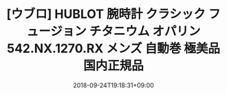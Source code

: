 ---
title: "[ウブロ] HUBLOT 腕時計 クラシック フュージョン チタニウム オパリン 542.NX.1270.RX メンズ 自動巻 極美品 国内正規品"
date: 2018-09-24T19:18:31+09:00
draft: false
images:
- "https://s3-ap-northeast-1.amazonaws.com/pawnshopiko-auction-images/12401-0418-001.jpg"
- "https://s3-ap-northeast-1.amazonaws.com/pawnshopiko-auction-images/12401-0418-001_1.jpg"
- "https://s3-ap-northeast-1.amazonaws.com/pawnshopiko-auction-images/12401-0418-001_2.jpg"
- "https://s3-ap-northeast-1.amazonaws.com/pawnshopiko-auction-images/12401-0418-001_3.jpg"
- "https://s3-ap-northeast-1.amazonaws.com/pawnshopiko-auction-images/12401-0418-001_4.jpg"
- "https://s3-ap-northeast-1.amazonaws.com/pawnshopiko-auction-images/12401-0418-001_5.jpg"
- "https://s3-ap-northeast-1.amazonaws.com/pawnshopiko-auction-images/12401-0418-001_6.jpg"
- "https://s3-ap-northeast-1.amazonaws.com/pawnshopiko-auction-images/12401-0418-001_7.jpg"
link_auction: "https://page.auctions.yahoo.co.jp/jp/auction/g296465237"
link_shopping: "https://store.shopping.yahoo.co.jp/pawnshopiko/12401-0418-001.html"
price: 583200
stock: true
brand: "ウブロ HUBLOT"
categories:
- Watch
tags:
- Mens
- Luxury
---